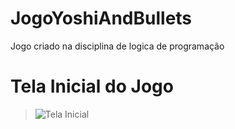 # JogoYoshiAndBullets
Jogo criado na disciplina de logica de programação
<h1> Tela Inicial do Jogo </h1>

> ![Tela Inicial](https://user-images.githubusercontent.com/78730331/148636021-94ee57ab-9a46-4d07-adc6-21e0edaf4e81.png)

